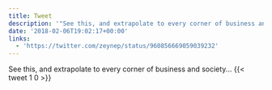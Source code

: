 ```yaml
---
title: Tweet
description: '"See this, and extrapolate to every corner of business and society... "'
date: '2018-02-06T19:02:17+00:00'
links:
  - 'https://twitter.com/zeynep/status/960856669059039232'
---
```

See this, and extrapolate to every corner of business and society... 
      {{< tweet 1 0 >}}
    
